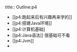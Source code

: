 title:: Outline:p4

- [[p4:跑起来后有兴趣再来学的]]
- [[p4:搭建Java环境]]
- [[p4:计算机基础]
- [[p4:Java语法]] 很基础可不看
- [[p4:Jvm]]
-